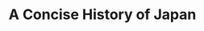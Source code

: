 ---
"\uFEFFauthor_sort": Walker, Brett L.
authors: Brett L. Walker
comments: ''
cover: "/Users/Raman/Calibre Library/Brett L. Walker/A Concise History of Japan (180)/cover.jpg"
formats: mobi
id: '180'
identifiers: ''
isbn: ''
languages: ''
library_name: Calibre Library
pubdate: '0101-01-01T09:00:00+09:00'
publisher: ''
rating: ''
series: ''
series_index: '1.0'
size: '2069148'
tags: ''
timestamp: '0101-01-01T09:00:00+09:00'
title: A Concise History of Japan
title_sort: Concise History of Japan, A
uuid: 3ce5d9a1-bd41-4fe9-a4fe-98f8ea39c17b
"#format": MOBI
layout: book
link: false
---